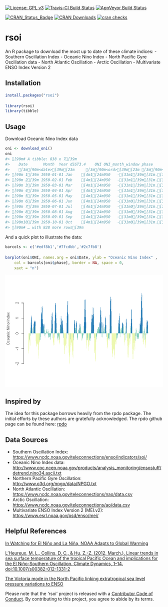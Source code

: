 
<!-- README.md is generated from README.Rmd. Please edit that file -->

[![License: GPL
v3](https://img.shields.io/badge/License-GPL%20v3-blue.svg)](https://www.gnu.org/licenses/gpl-3.0)
[![Travis-CI Build
Status](http://travis-ci.org/boshek/rsoi.svg?branch=master)](https://travis-ci.org/boshek/rsoi)
[![AppVeyor Build
Status](https://ci.appveyor.com/api/projects/status/github/boshek/rsoi?branch=master&svg=true)](https://ci.appveyor.com/project/boshek/rsoi)

[![CRAN\_Status\_Badge](https://www.r-pkg.org/badges/version/rsoi)](https://cran.r-project.org/package=rsoi)
[![CRAN
Downloads](https://cranlogs.r-pkg.org/badges/rsoi?color=brightgreen)](https://CRAN.R-project.org/package=rsoi)
[![cran
checks](https://cranchecks.info/badges/worst/rsoi)](https://cran.rstudio.com/web/checks/check_results_rsoi.html)

# rsoi

An R package to download the most up to date of these climate indices: -
Southern Oscillation Index - Oceanic Nino Index - North Pacific Gyre
Oscillation data - North Atlantic Oscillation - Arctic Oscillation -
Multivariate ENSO Index Version 2

## Installation

``` r
install.packages("rsoi")

library(rsoi)
library(tibble)
```

## Usage

Download Oceanic Nino Index data

``` r
oni <- download_oni()
oni
#> [90m# A tibble: 838 x 7[39m
#>    Date       Month  Year dSST3.4    ONI ONI_month_window phase            
#>    [3m[90m<date>[39m[23m     [3m[90m<ord>[39m[23m [3m[90m<int>[39m[23m   [3m[90m<dbl>[39m[23m  [3m[90m<dbl>[39m[23m [3m[90m<chr>[39m[23m            [3m[90m<fct>[39m[23m            
#> [90m 1[39m 1950-01-01 Jan    [4m1[24m950   -[31m1[39m[31m.[39m[31m62[39m [31mNA[39m     JF               [31mNA[39m               
#> [90m 2[39m 1950-02-01 Feb    [4m1[24m950   -[31m1[39m[31m.[39m[31m32[39m -[31m1[39m[31m.[39m[31m34[39m  JFM              Warm Phase/El Ni…
#> [90m 3[39m 1950-03-01 Mar    [4m1[24m950   -[31m1[39m[31m.[39m[31m0[39m[31m7[39m -[31m1[39m[31m.[39m[31m17[39m  FMA              Warm Phase/El Ni…
#> [90m 4[39m 1950-04-01 Apr    [4m1[24m950   -[31m1[39m[31m.[39m[31m11[39m -[31m1[39m[31m.[39m[31m18[39m  MAM              Warm Phase/El Ni…
#> [90m 5[39m 1950-05-01 May    [4m1[24m950   -[31m1[39m[31m.[39m[31m37[39m -[31m1[39m[31m.[39m[31m0[39m[31m7[39m  AMJ              Warm Phase/El Ni…
#> [90m 6[39m 1950-06-01 Jun    [4m1[24m950   -[31m0[39m[31m.[39m[31m74[39m -[31m0[39m[31m.[39m[31m85[39m  MJJ              Warm Phase/El Ni…
#> [90m 7[39m 1950-07-01 Jul    [4m1[24m950   -[31m0[39m[31m.[39m[31m44[39m -[31m0[39m[31m.[39m[31m533[39m JJA              Warm Phase/El Ni…
#> [90m 8[39m 1950-08-01 Aug    [4m1[24m950   -[31m0[39m[31m.[39m[31m42[39m -[31m0[39m[31m.[39m[31m423[39m JAS              Neutral Phase    
#> [90m 9[39m 1950-09-01 Sep    [4m1[24m950   -[31m0[39m[31m.[39m[31m41[39m -[31m0[39m[31m.[39m[31m383[39m ASO              Neutral Phase    
#> [90m10[39m 1950-10-01 Oct    [4m1[24m950   -[31m0[39m[31m.[39m[31m32[39m -[31m0[39m[31m.[39m[31m443[39m SON              Neutral Phase    
#> [90m# … with 828 more rows[39m
```

And a quick plot to illustrate the data:

``` r
barcols <- c('#edf8b1','#7fcdbb','#2c7fb8')

barplot(oni$ONI, names.arg = oni$Date, ylab = "Oceanic Nino Index" , 
    col = barcols[oni$phase], border = NA, space = 0,
    xaxt = "n")
```

![](man/figures/plot-1.png)<!-- -->

## Inspired by

The idea for this package borrows heavily from the rpdo package. The
initial efforts by these authors are gratefully acknowledged. The rpdo
github page can be found here:
[rpdo](https://github.com/poissonconsulting/rpdo)

## Data Sources

  - Southern Oscillation Index:
    <https://www.ncdc.noaa.gov/teleconnections/enso/indicators/soi/>
  - Oceanic Nino Index data:
    <http://www.cpc.ncep.noaa.gov/products/analysis_monitoring/ensostuff/detrend.nino34.ascii.txt>
  - Northern Pacific Gyre Oscillation:
    <http://www.o3d.org/npgo/data/NPGO.txt>
  - North Atlantic Oscillation:
    <https://www.ncdc.noaa.gov/teleconnections/nao/data.csv>
  - Arctic Oscillation:
    <https://www.ncdc.noaa.gov/teleconnections/ao/data.csv>
  - Multivariate ENSO Index Version 2 (MEI.v2):
    <https://www.esrl.noaa.gov/psd/enso/mei/>

## Helpful References

[In Watching for El Niño and La Niña, NOAA Adapts to Global
Warming](https://www.climate.gov/news-features/understanding-climate/watching-el-ni%C3%B1o-and-la-ni%C3%B1a-noaa-adapts-global-warming)

[L’Heureux, M. L., Collins, D. C., & Hu, Z.-Z. (2012, March.). Linear
trends in sea surface temperature of the tropical Pacific Ocean and
implications for the El Niño-Southern Oscillation. Climate
Dynamics, 1–14.
doi:10.1007/s00382-012-1331-2](https://link.springer.com/article/10.1007%2Fs00382-012-1331-2)

[The Victoria mode in the North Pacific linking extratropical sea level
pressure variations to
ENSO](http://onlinelibrary.wiley.com/doi/10.1002/2014JD022221/pdf)

Please note that the ‘rsoi’ project is released with a [Contributor Code
of Conduct](CODE_OF_CONDUCT.md). By contributing to this project, you
agree to abide by its terms.
